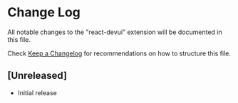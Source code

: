 # Change Log

All notable changes to the "react-devui" extension will be documented in this file.

Check [Keep a Changelog](http://keepachangelog.com/) for recommendations on how to structure this file.

## [Unreleased]

- Initial release
